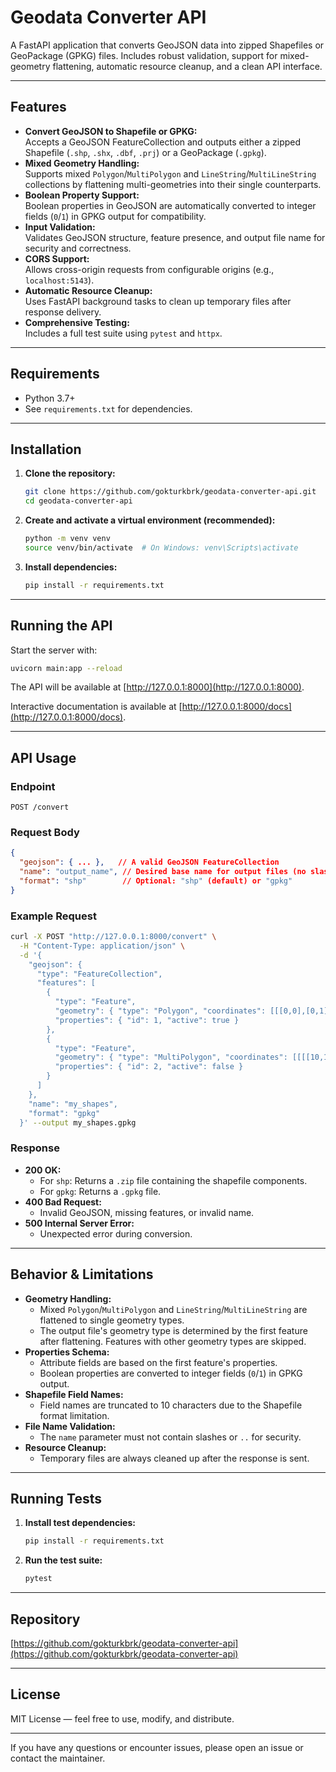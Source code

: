# Geodata Converter API

A FastAPI application that converts GeoJSON data into zipped Shapefiles or GeoPackage (GPKG) files. Includes robust validation, support for mixed-geometry flattening, automatic resource cleanup, and a clean API interface.

---

## Features

- **Convert GeoJSON to Shapefile or GPKG:**  
  Accepts a GeoJSON FeatureCollection and outputs either a zipped Shapefile (`.shp`, `.shx`, `.dbf`, `.prj`) or a GeoPackage (`.gpkg`).
- **Mixed Geometry Handling:**  
  Supports mixed `Polygon`/`MultiPolygon` and `LineString`/`MultiLineString` collections by flattening multi-geometries into their single counterparts.
- **Boolean Property Support:**  
  Boolean properties in GeoJSON are automatically converted to integer fields (`0`/`1`) in GPKG output for compatibility.
- **Input Validation:**  
  Validates GeoJSON structure, feature presence, and output file name for security and correctness.
- **CORS Support:**  
  Allows cross-origin requests from configurable origins (e.g., `localhost:5143`).
- **Automatic Resource Cleanup:**  
  Uses FastAPI background tasks to clean up temporary files after response delivery.
- **Comprehensive Testing:**  
  Includes a full test suite using `pytest` and `httpx`.

---

## Requirements

- Python 3.7+
- See `requirements.txt` for dependencies.

---

## Installation

1. **Clone the repository:**
   ```bash
   git clone https://github.com/gokturkbrk/geodata-converter-api.git
   cd geodata-converter-api
   ```

2. **Create and activate a virtual environment (recommended):**
   ```bash
   python -m venv venv
   source venv/bin/activate  # On Windows: venv\Scripts\activate
   ```

3. **Install dependencies:**
   ```bash
   pip install -r requirements.txt
   ```

---

## Running the API

Start the server with:

```bash
uvicorn main:app --reload
```

The API will be available at [http://127.0.0.1:8000](http://127.0.0.1:8000).

Interactive documentation is available at [http://127.0.0.1:8000/docs](http://127.0.0.1:8000/docs).

---

## API Usage

### Endpoint

`POST /convert`

### Request Body

```json
{
  "geojson": { ... },   // A valid GeoJSON FeatureCollection
  "name": "output_name", // Desired base name for output files (no slashes or '..')
  "format": "shp"        // Optional: "shp" (default) or "gpkg"
}
```

### Example Request

```bash
curl -X POST "http://127.0.0.1:8000/convert" \
  -H "Content-Type: application/json" \
  -d '{
    "geojson": {
      "type": "FeatureCollection",
      "features": [
        {
          "type": "Feature",
          "geometry": { "type": "Polygon", "coordinates": [[[0,0],[0,1],[1,1],[0,0]]] },
          "properties": { "id": 1, "active": true }
        },
        {
          "type": "Feature",
          "geometry": { "type": "MultiPolygon", "coordinates": [[[[10,10],[10,11],[11,11],[10,10]]]] },
          "properties": { "id": 2, "active": false }
        }
      ]
    },
    "name": "my_shapes",
    "format": "gpkg"
  }' --output my_shapes.gpkg
```

### Response

- **200 OK:**  
  - For `shp`: Returns a `.zip` file containing the shapefile components.
  - For `gpkg`: Returns a `.gpkg` file.
- **400 Bad Request:**  
  - Invalid GeoJSON, missing features, or invalid name.
- **500 Internal Server Error:**  
  - Unexpected error during conversion.

---

## Behavior & Limitations

- **Geometry Handling:**  
  - Mixed `Polygon`/`MultiPolygon` and `LineString`/`MultiLineString` are flattened to single geometry types.
  - The output file's geometry type is determined by the first feature after flattening. Features with other geometry types are skipped.
- **Properties Schema:**  
  - Attribute fields are based on the first feature's properties.
  - Boolean properties are converted to integer fields (`0`/`1`) in GPKG output.
- **Shapefile Field Names:**  
  - Field names are truncated to 10 characters due to the Shapefile format limitation.
- **File Name Validation:**  
  - The `name` parameter must not contain slashes or `..` for security.
- **Resource Cleanup:**  
  - Temporary files are always cleaned up after the response is sent.

---

## Running Tests

1. **Install test dependencies:**
   ```bash
   pip install -r requirements.txt
   ```

2. **Run the test suite:**
   ```bash
   pytest
   ```

---

## Repository

[https://github.com/gokturkbrk/geodata-converter-api](https://github.com/gokturkbrk/geodata-converter-api)

---

## License

MIT License — feel free to use, modify, and distribute.

---

If you have any questions or encounter issues, please open an issue or contact the maintainer.